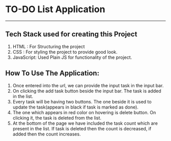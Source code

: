# TO-DO List Application
-------------------------

## Tech Stack used for creating this Project

1. HTML : For Structuring the project
2. CSS : For styling the project to provide good look.
3. JavaScript: Used Plain JS for functionality of the project.

## How To Use The Application:

1. Once entered into the url, we can provide the input task in the input bar.
2. On clicking the add task button beside the input bar. The task is added in the list.
3. Every task will be having two buttons. The one beside it is used to update the task(appears in black if task is marked as done). 
4. The one which appears in red color on hovering is delete button. On clicking it, the task is deleted from the list.
5. At the bottom of the page we have included the task count which are present in the list. If task is deleted then the count is decreased, if added then the count increases.  

    